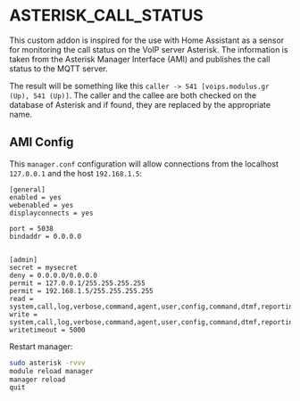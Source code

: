 # ASTERISK_CALL_STATUS
This custom addon is inspired for the use with Home Assistant as a sensor for monitoring the call status on the VoIP server Asterisk.
The information is taken from the Asterisk Manager Interface (AMI) and publishes the call status to the MQTT server.

The result will be something like this `caller -> 541 [voips.modulus.gr (Up), 541 (Up)]`.
The caller and the callee are both checked on the database of Asterisk and if found, they are replaced by the appropriate name.

## AMI Config
This `manager.conf` configuration will allow connections from the localhost `127.0.0.1` and the host `192.168.1.5`:
```
[general]
enabled = yes
webenabled = yes
displayconnects = yes   

port = 5038
bindaddr = 0.0.0.0


[admin]
secret = mysecret
deny = 0.0.0.0/0.0.0.0
permit = 127.0.0.1/255.255.255.255
permit = 192.168.1.5/255.255.255.255
read = system,call,log,verbose,command,agent,user,config,command,dtmf,reporting,cdr,dialplan,originate,message
write = system,call,log,verbose,command,agent,user,config,command,dtmf,reporting,cdr,dialplan,originate,message
writetimeout = 5000
```

Restart manager:
```bash
sudo asterisk -rvvv
module reload manager
manager reload
quit
```
